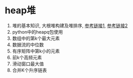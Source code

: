 # heap堆

1. 堆的基本知识, 大根堆构建及堆排序, [参考链接1](https://www.bilibili.com/video/BV1AF411G7cA), [参考链接2](https://www.runoob.com/python3/python-heap-sort.html)
2. python中的heapq包使用
3. 数组中的第k个最大元素
4. 数据流的中位数
5. 有序矩阵中第k小的元素
6. 前k个高频元素
7. 滑动窗口最大值
8. 合并K个升序链表
